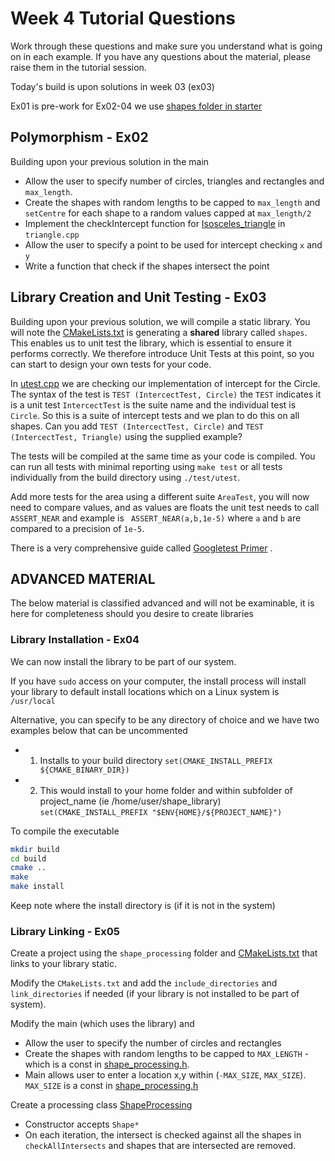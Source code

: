 Week 4 Tutorial Questions
=========================
Work through these questions and make sure you understand what is going on in each example.  If you have any questions about the material, please raise them in the tutorial session.

Today's build is upon solutions in week 03 (ex03) 

Ex01 is pre-work for Ex02-04 we use [shapes folder in starter](./starter/shapes)  

Polymorphism - Ex02
------------------

Building upon your previous solution in the main

* Allow the user to specify number of circles, triangles and rectangles and `max_length`.
* Create the shapes with random lengths to be capped to `max_length` and `setCentre` for each shape to a random values capped at `max_length/2`
* Implement the checkIntercept function for [Isosceles_triangle](https://en.wikipedia.org/wiki/Isosceles_triangle) in `triangle.cpp`
* Allow the user to specify a point to be used for intercept checking `x` and `y`
* Write a function that check if  the shapes intersect the point

Library Creation and Unit Testing - Ex03
-----------------

Building upon your previous solution, we will compile a static library. You will note the  [CMakeLists.txt](./starter/shapes/CMakeLists.txt) is generating a **shared** library called `shapes`. This enables us to unit test the library, which is essential to ensure it performs correctly. We therefore introduce Unit Tests at this point, so you can start to design your own tests for your code.

In [utest.cpp](./starter/shapes/test/utest.cpp) we are checking our implementation of intercept for the Circle. The syntax of the test is `TEST (IntercectTest, Circle)` the `TEST` indicates it is a unit test `IntercectTest` is the suite name and the individual test is `Circle`. So this is a suite of intercept tests and we plan to do this on all shapes. Can you add `TEST (IntercectTest, Circle)` and `TEST (IntercectTest, Triangle)` using the supplied example?

The tests will be compiled at the same time as your code is compiled. You can run all tests with minimal reporting using `make test` or all tests individually from the build directory using `./test/utest`.

Add more tests for the area using a different suite `AreaTest`, you will now need to compare values, and as values are floats the unit test needs to call `ASSERT_NEAR` and example is ` ASSERT_NEAR(a,b,1e-5)` where `a` and `b` are compared to a precision of `1e-5`.

There is a very comprehensive guide called [Googletest Primer](https://github.com/google/googletest/blob/master/docs/primer.md) .



ADVANCED MATERIAL 
-----------------

The below material is classified advanced and will not be examinable, it is here for completeness should you desire to create libraries

### Library Installation - Ex04

We can now install the library to be part of our system. 

If you have `sudo` access on your computer, the install process will install your library to default install locations which on a Linux system is `/usr/local`

Alternative, you can specify to be any directory of choice and we have two examples below that can be uncommented
* 1. Installs to your build directory `set(CMAKE_INSTALL_PREFIX ${CMAKE_BINARY_DIR})`
* 2. This would install to your home folder and within subfolder of project_name (ie /home/user/shape_library) `set(CMAKE_INSTALL_PREFIX "$ENV{HOME}/${PROJECT_NAME}")`


To compile the executable
```bash
mkdir build
cd build
cmake ..
make
make install
```
Keep note where the install directory is (if it is not in the system)

### Library Linking - Ex05

Create a project using the `shape_processing` folder and  [CMakeLists.txt](./starter/shape_processing/CMakeLists.txt) that links to your library static.

Modify the `CMakeLists.txt` and add the `include_directories` and `link_directories` if needed (if your library is not installed to be part of system).

Modify the main (which uses the library) and

* Allow the user to specify the number of circles and rectangles
* Create the shapes with random lengths to be capped to `MAX_LENGTH` - which is a const in [shape_processing.h](./starter/shape_processing/shape_processing.h).
* Main allows user to enter a location x,y within (`-MAX_SIZE`, `MAX_SIZE`). `MAX_SIZE` is a const in [shape_processing.h](./starter/shape_processing/shape_processing.h)


Create a processing class [ShapeProcessing](./starter/shape_processing/shape_processing.cpp)

* Constructor accepts `Shape*`
* On each iteration, the intersect is checked against all the shapes in `checkAllIntersects` and shapes that are intersected are removed.

